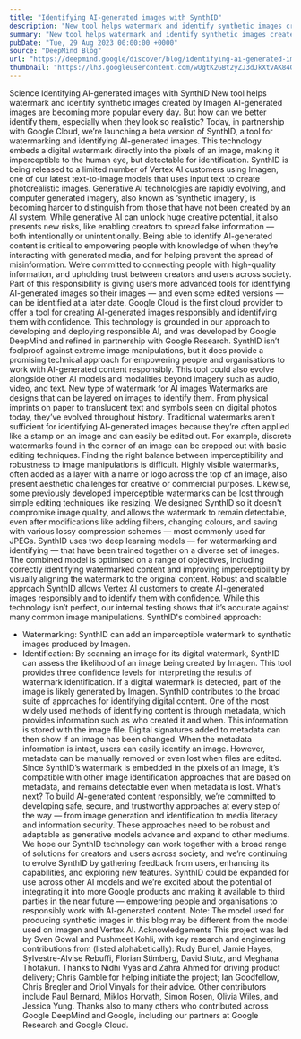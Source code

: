 ```yaml
---
title: "Identifying AI-generated images with SynthID"
description: "New tool helps watermark and identify synthetic images created by Imagen"
summary: "New tool helps watermark and identify synthetic images created by Imagen"
pubDate: "Tue, 29 Aug 2023 00:00:00 +0000"
source: "DeepMind Blog"
url: "https://deepmind.google/discover/blog/identifying-ai-generated-images-with-synthid/"
thumbnail: "https://lh3.googleusercontent.com/wUgtK2GBt2yZJ3dJkXtvAK84G93j6idOOalyihOMfwBxY0lR650fZZYIi3bXdgkKbBcitbUZ0ILbaIPg_-vDTgAJLlP1DO3h_UnyoZ27wl3mYSzKtw=w528-h297-n-nu-rw"
---
```


Science
Identifying AI-generated images with SynthID
New tool helps watermark and identify synthetic images created by Imagen
AI-generated images are becoming more popular every day. But how can we better identify them, especially when they look so realistic?
Today, in partnership with Google Cloud, we’re launching a beta version of SynthID, a tool for watermarking and identifying AI-generated images. This technology embeds a digital watermark directly into the pixels of an image, making it imperceptible to the human eye, but detectable for identification.
SynthID is being released to a limited number of Vertex AI customers using Imagen, one of our latest text-to-image models that uses input text to create photorealistic images.
Generative AI technologies are rapidly evolving, and computer generated imagery, also known as ‘synthetic imagery’, is becoming harder to distinguish from those that have not been created by an AI system.
While generative AI can unlock huge creative potential, it also presents new risks, like enabling creators to spread false information — both intentionally or unintentionally. Being able to identify AI-generated content is critical to empowering people with knowledge of when they’re interacting with generated media, and for helping prevent the spread of misinformation.
We’re committed to connecting people with high-quality information, and upholding trust between creators and users across society. Part of this responsibility is giving users more advanced tools for identifying AI-generated images so their images — and even some edited versions — can be identified at a later date.
Google Cloud is the first cloud provider to offer a tool for creating AI-generated images responsibly and identifying them with confidence. This technology is grounded in our approach to developing and deploying responsible AI, and was developed by Google DeepMind and refined in partnership with Google Research.
SynthID isn’t foolproof against extreme image manipulations, but it does provide a promising technical approach for empowering people and organisations to work with AI-generated content responsibly. This tool could also evolve alongside other AI models and modalities beyond imagery such as audio, video, and text.
New type of watermark for AI images
Watermarks are designs that can be layered on images to identify them. From physical imprints on paper to translucent text and symbols seen on digital photos today, they’ve evolved throughout history.
Traditional watermarks aren’t sufficient for identifying AI-generated images because they’re often applied like a stamp on an image and can easily be edited out. For example, discrete watermarks found in the corner of an image can be cropped out with basic editing techniques.
Finding the right balance between imperceptibility and robustness to image manipulations is difficult. Highly visible watermarks, often added as a layer with a name or logo across the top of an image, also present aesthetic challenges for creative or commercial purposes. Likewise, some previously developed imperceptible watermarks can be lost through simple editing techniques like resizing.
We designed SynthID so it doesn't compromise image quality, and allows the watermark to remain detectable, even after modifications like adding filters, changing colours, and saving with various lossy compression schemes — most commonly used for JPEGs.
SynthID uses two deep learning models — for watermarking and identifying — that have been trained together on a diverse set of images. The combined model is optimised on a range of objectives, including correctly identifying watermarked content and improving imperceptibility by visually aligning the watermark to the original content.
Robust and scalable approach
SynthID allows Vertex AI customers to create AI-generated images responsibly and to identify them with confidence. While this technology isn’t perfect, our internal testing shows that it’s accurate against many common image manipulations.
SynthID's combined approach:
- Watermarking: SynthID can add an imperceptible watermark to synthetic images produced by Imagen.
- Identification: By scanning an image for its digital watermark, SynthID can assess the likelihood of an image being created by Imagen.
This tool provides three confidence levels for interpreting the results of watermark identification. If a digital watermark is detected, part of the image is likely generated by Imagen.
SynthID contributes to the broad suite of approaches for identifying digital content. One of the most widely used methods of identifying content is through metadata, which provides information such as who created it and when. This information is stored with the image file. Digital signatures added to metadata can then show if an image has been changed.
When the metadata information is intact, users can easily identify an image. However, metadata can be manually removed or even lost when files are edited. Since SynthID’s watermark is embedded in the pixels of an image, it’s compatible with other image identification approaches that are based on metadata, and remains detectable even when metadata is lost.
What’s next?
To build AI-generated content responsibly, we’re committed to developing safe, secure, and trustworthy approaches at every step of the way — from image generation and identification to media literacy and information security.
These approaches need to be robust and adaptable as generative models advance and expand to other mediums. We hope our SynthID technology can work together with a broad range of solutions for creators and users across society, and we’re continuing to evolve SynthID by gathering feedback from users, enhancing its capabilities, and exploring new features.
SynthID could be expanded for use across other AI models and we’re excited about the potential of integrating it into more Google products and making it available to third parties in the near future — empowering people and organisations to responsibly work with AI-generated content.
Note: The model used for producing synthetic images in this blog may be different from the model used on Imagen and Vertex AI.
Acknowledgements
This project was led by Sven Gowal and Pushmeet Kohli, with key research and engineering contributions from (listed alphabetically): Rudy Bunel, Jamie Hayes, Sylvestre-Alvise Rebuffi, Florian Stimberg, David Stutz, and Meghana Thotakuri.
Thanks to Nidhi Vyas and Zahra Ahmed for driving product delivery; Chris Gamble for helping initiate the project; Ian Goodfellow, Chris Bregler and Oriol Vinyals for their advice. Other contributors include Paul Bernard, Miklos Horvath, Simon Rosen, Olivia Wiles, and Jessica Yung. Thanks also to many others who contributed across Google DeepMind and Google, including our partners at Google Research and Google Cloud.